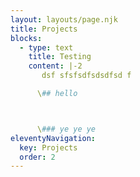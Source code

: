 ```yaml
---
layout: layouts/page.njk
title: Projects
blocks:
  - type: text
    title: Testing
    content: |-2
       dsf sfsfsdfsdsdfsd f

      \## hello



      \### ye ye ye
eleventyNavigation:
  key: Projects
  order: 2
---
```

